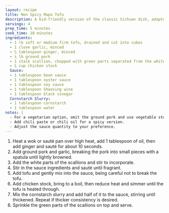 ```yaml
---
layout: recipe
title: Non Spicy Mapo Tofu
description: A kid-friendly version of the classic Sichuan dish, adapted to be non-spicy while retaining its rich and savory flavors.
servings: 4
prep_time: 5 minutes
cook_time: 10 minutes
ingredients:
  - 1 lb soft or medium firm tofu, drained and cut into cubes
  - 1 clove garlic, minced
  - ½ tablespoon ginger, minced
  - ¼ lb ground pork
  - 1 stalk scallion, chopped with green parts separated from the white
  - ¾ cup chicken stock
  Sauce:
  - 1 tablespoon bean sauce
  - 1 tablespoon oyster sauce
  - 1 tablespoon soy sauce
  - 1 tablespoon Shaoxing wine
  - 1 tablespoon black vinegar
  Cornstarch Slurry:
  - 1 tablespoon cornstarch
  - 1 tablespoon water
notes: |
  - For a vegetarian option, omit the ground pork and use vegetable stock.
  - Add chili paste or chili oil for a spicy version.
  - Adjust the sauce quantity to your preference.
---
```


1. Heat a wok or sauté pan over high heat, add 1 tablespoon of oil, then add ginger and sauté for about 10 seconds.
2. Add ground pork and garlic, breaking the pork into small pieces with a spatula until lightly browned.
3. Add the white parts of the scallions and stir to incorporate.
4. Stir in the sauce ingredients and sauté until fragrant.
5. Add tofu and gently mix into the sauce, being careful not to break the tofu.
6. Add chicken stock, bring to a boil, then reduce heat and simmer until the tofu is heated through.
7. Mix the cornstarch slurry and add half of it to the sauce, stirring until thickened. Repeat if thicker consistency is desired.
8. Sprinkle the green parts of the scallions on top and serve.
